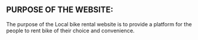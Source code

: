 ## PURPOSE OF THE WEBSITE:
The purpose of the Local bike rental website is to provide a platform for the people to rent bike of their choice and convenience.
